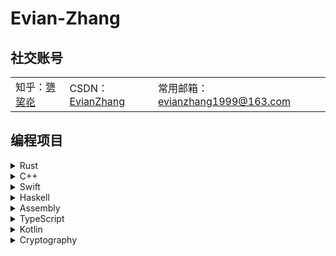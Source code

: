 # Evian-Zhang

## 社交账号

<table>
	<tbody>
		<tr>
			<td>知乎：<a href="https://www.zhihu.com/people/Evian_Zhang">勥巭炛</a></td>
			<td>CSDN：<a href="https://blog.csdn.net/EvianZhang">EvianZhang</a></td>
			<td>常用邮箱：<a href="mailto:evianzhang1999@163.com">evianzhang1999@163.com</a></td>
		</tr>
	</tbody>
</table>

## 编程项目

<details>
<summary>Rust</summary>

* [evian-blog](https://github.com/Evian-Zhang/evian-blog)
* [Wispha](https://github.com/Evian-Zhang/Wispha)
</details>

<details>
<summary>C++</summary>

* [zinlidac](https://github.com/Evian-Zhang/zinlidac)
</details>

<details>
<summary>Swift</summary>

* [evian-blog](https://github.com/Evian-Zhang/evian-blog)
* [AppDisplayer](https://github.com/Evian-Zhang/AppDisplayer)
* [ScreenTimeController](https://github.com/Evian-Zhang/ScreenTimeController)
</details>

<details>
<summary>Haskell</summary>

* [iCompiler](https://github.com/Evian-Zhang/iCompiler)
</details>

<details>
<summary>Assembly</summary>

* [Assembly-on-macOS](https://github.com/Evian-Zhang/Assembly-on-macOS)
</details>

<details>
<summary>TypeScript</summary>

* [evian-blog](https://github.com/Evian-Zhang/evian-blog)
</details>

<details>
<summary>Kotlin</summary>

* [evian-blog](https://github.com/Evian-Zhang/evian-blog)
</details>

<details>
<summary>Cryptography</summary>

* [Introduction-to-modern-cryptography](https://github.com/Evian-Zhang/Introduction-to-modern-cryptography)
</details>